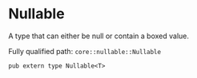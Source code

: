 # Nullable

A type that can either be null or contain a boxed value.

Fully qualified path: `core::nullable::Nullable`

<pre><code class="language-rust">pub extern type Nullable&lt;T&gt;</code></pre>

